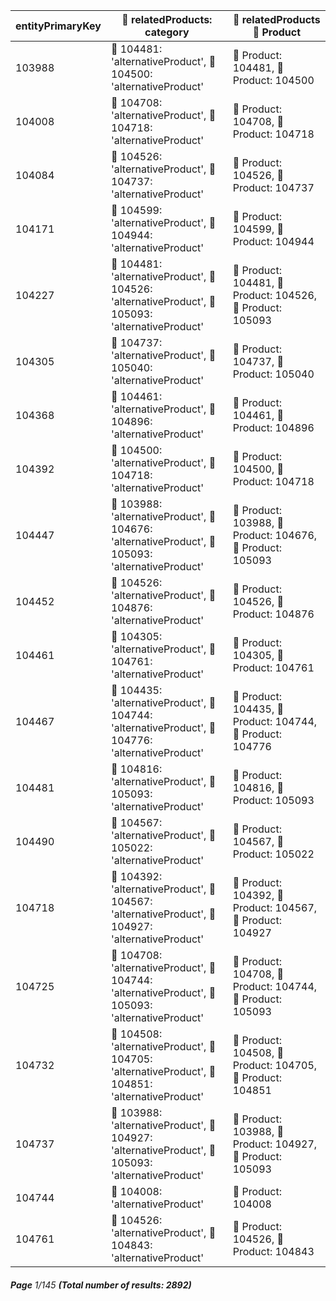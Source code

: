 | entityPrimaryKey | 🔗 relatedProducts: category                                                                      | 🔗  relatedProducts 📄 Product                             |
| ---------------- | ------------------------------------------------------------------------------------------------- | ---------------------------------------------------------- |
| 103988           | 🔗 104481: 'alternativeProduct', 🔗 104500: 'alternativeProduct'                                  | 📄 Product: 104481, 📄 Product: 104500                     |
| 104008           | 🔗 104708: 'alternativeProduct', 🔗 104718: 'alternativeProduct'                                  | 📄 Product: 104708, 📄 Product: 104718                     |
| 104084           | 🔗 104526: 'alternativeProduct', 🔗 104737: 'alternativeProduct'                                  | 📄 Product: 104526, 📄 Product: 104737                     |
| 104171           | 🔗 104599: 'alternativeProduct', 🔗 104944: 'alternativeProduct'                                  | 📄 Product: 104599, 📄 Product: 104944                     |
| 104227           | 🔗 104481: 'alternativeProduct', 🔗 104526: 'alternativeProduct', 🔗 105093: 'alternativeProduct' | 📄 Product: 104481, 📄 Product: 104526, 📄 Product: 105093 |
| 104305           | 🔗 104737: 'alternativeProduct', 🔗 105040: 'alternativeProduct'                                  | 📄 Product: 104737, 📄 Product: 105040                     |
| 104368           | 🔗 104461: 'alternativeProduct', 🔗 104896: 'alternativeProduct'                                  | 📄 Product: 104461, 📄 Product: 104896                     |
| 104392           | 🔗 104500: 'alternativeProduct', 🔗 104718: 'alternativeProduct'                                  | 📄 Product: 104500, 📄 Product: 104718                     |
| 104447           | 🔗 103988: 'alternativeProduct', 🔗 104676: 'alternativeProduct', 🔗 105093: 'alternativeProduct' | 📄 Product: 103988, 📄 Product: 104676, 📄 Product: 105093 |
| 104452           | 🔗 104526: 'alternativeProduct', 🔗 104876: 'alternativeProduct'                                  | 📄 Product: 104526, 📄 Product: 104876                     |
| 104461           | 🔗 104305: 'alternativeProduct', 🔗 104761: 'alternativeProduct'                                  | 📄 Product: 104305, 📄 Product: 104761                     |
| 104467           | 🔗 104435: 'alternativeProduct', 🔗 104744: 'alternativeProduct', 🔗 104776: 'alternativeProduct' | 📄 Product: 104435, 📄 Product: 104744, 📄 Product: 104776 |
| 104481           | 🔗 104816: 'alternativeProduct', 🔗 105093: 'alternativeProduct'                                  | 📄 Product: 104816, 📄 Product: 105093                     |
| 104490           | 🔗 104567: 'alternativeProduct', 🔗 105022: 'alternativeProduct'                                  | 📄 Product: 104567, 📄 Product: 105022                     |
| 104718           | 🔗 104392: 'alternativeProduct', 🔗 104567: 'alternativeProduct', 🔗 104927: 'alternativeProduct' | 📄 Product: 104392, 📄 Product: 104567, 📄 Product: 104927 |
| 104725           | 🔗 104708: 'alternativeProduct', 🔗 104744: 'alternativeProduct', 🔗 105093: 'alternativeProduct' | 📄 Product: 104708, 📄 Product: 104744, 📄 Product: 105093 |
| 104732           | 🔗 104508: 'alternativeProduct', 🔗 104705: 'alternativeProduct', 🔗 104851: 'alternativeProduct' | 📄 Product: 104508, 📄 Product: 104705, 📄 Product: 104851 |
| 104737           | 🔗 103988: 'alternativeProduct', 🔗 104927: 'alternativeProduct', 🔗 105093: 'alternativeProduct' | 📄 Product: 103988, 📄 Product: 104927, 📄 Product: 105093 |
| 104744           | 🔗 104008: 'alternativeProduct'                                                                   | 📄 Product: 104008                                         |
| 104761           | 🔗 104526: 'alternativeProduct', 🔗 104843: 'alternativeProduct'                                  | 📄 Product: 104526, 📄 Product: 104843                     |

###### **Page** 1/145 **(Total number of results: 2892)**